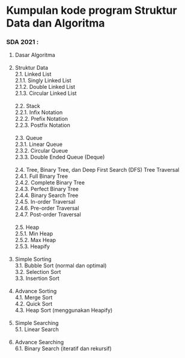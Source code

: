 # Kumpulan kode program Struktur Data dan Algoritma

### SDA 2021 :

1. Dasar Algoritma <br><br>
2. Struktur Data <br>
2.1. Linked List <br>
2.1.1. Singly Linked List <br>
2.1.2. Double Linked List <br>
2.1.3. Circular Linked List <br><br>
2.2. Stack <br>
2.2.1. Infix Notation <br>
2.2.2. Prefix Notation <br>
2.2.3. Postfix Notation <br><br>
2.3. Queue <br>
2.3.1. Linear Queue <br>
2.3.2. Circular Queue <br>
2.3.3. Double Ended Queue (Deque) <br><br>
2.4. Tree, Binary Tree, dan Deep First Search (DFS) Tree Traversal <br>
2.4.1. Full Binary Tree <br>
2.4.2. Complete Binary Tree <br>
2.4.3. Perfect Binary Tree <br>
2.4.4. Binary Search Tree <br>
2.4.5. In-order Traversal <br>
2.4.6. Pre-order Traversal <br>
2.4.7. Post-order Traversal <br><br>
2.5. Heap <br>
2.5.1. Min Heap <br>
2.5.2. Max Heap <br>
2.5.3. Heapify <br><br>
3. Simple Sorting <br>
3.1. Bubble Sort (normal dan optimal) <br>
3.2. Selection Sort <br>
3.3. Insertion Sort <br><br>
4. Advance Sorting <br>
4.1. Merge Sort <br>
4.2. Quick Sort <br>
4.3. Heap Sort (menggunakan Heapify) <br><br>
5. Simple Searching <br>
5.1. Linear Search <br><br>
6. Advance Searching <br>
6.1. Binary Search (iteratif dan rekursif)
